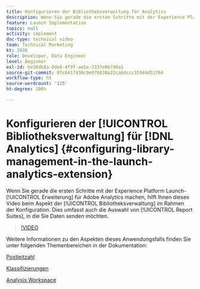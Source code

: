 ```yaml
---
title: Konfigurieren der Bibliotheksverwaltung für Analytics
description: Wenn Sie gerade die ersten Schritte mit der Experience Platform Launch-Erweiterung für Adobe Analytics machen, hilft Ihnen dieses Video beim Aspekt der Bibliotheksverwaltung im Rahmen der Konfiguration. Dies umfasst auch die Auswahl von Report Suites, in die Sie Daten senden möchten.
feature: Launch Implementation
topics: null
activity: implement
doc-type: technical video
team: Technical Marketing
kt: 2836
role: Developer, Data Engineer
level: Beginner
exl-id: be28db8a-0de6-4f9f-ae2e-2337e86740a1
source-git-commit: 8fc641743bc9e07b838a22ca64ccc15344d52764
workflow-type: ht
source-wordcount: '125'
ht-degree: 100%

---
```


# Konfigurieren der [!UICONTROL Bibliotheksverwaltung] für [!DNL Analytics] {#configuring-library-management-in-the-launch-analytics-extension}

Wenn Sie gerade die ersten Schritte mit der Experience Platform Launch-[!UICONTROL Erweiterung] für Adobe Analytics machen, hilft Ihnen dieses Video beim Aspekt der [!UICONTROL Bibliotheksverwaltung] im Rahmen der Konfiguration. Dies umfasst auch die Auswahl von [!UICONTROL Report Suites], in die Sie Daten senden möchten.

>[!VIDEO](https://video.tv.adobe.com/v/27092/?quality=12&learn=on)

Weitere Informationen zu den Aspekten dieses Anwendungsfalls finden Sie unter folgenden Themenbereichen in der Dokumentation:

[Postleitzahl](https://experienceleague.adobe.com/docs/analytics/components/dimensions/zip-code.html?lang=de)

[Klassifizierungen](https://experienceleague.adobe.com/docs/analytics/components/classifications/c-classifications.html?lang=de)

[Analysis Workspace](https://experienceleague.adobe.com/docs/analytics/analyze/analysis-workspace/analysis-workspace-features.html?lang=de)
